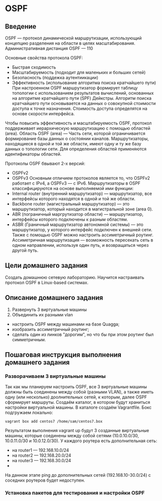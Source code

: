 # OSPF
## Введение
OSPF — протокол динамической маршрутизации, использующий концепцию разделения на области в целях масштабирования. Административная дистанция OSPF — 110

Основные свойства протокола OSPF:
- Быстрая сходимость
- Масштабируемость (подходит для маленьких и больших сетей)
- Безопасность (поддежка аутентиикации)
- Эффективность (испольование алгоритма поиска кратчайшего пути)
При настроенном OSPF маршрутизатор формирует таблицу топологии с использованием результатов вычислений, основанных на алгоритме кратчайшего
пути (SPF) Дейкстры. Алгоритм поиска кратчайшего пути основывается на данных о совокупной стоимости доступа к точке назначения. Стоимость доступа определятся на основе скорости интерфейса.

Чтобы повысить эффективность и масштабируемость OSPF, протокол поддерживает иерархическую маршрутизацию с помощью областей (area). Область OSPF (area) — Часть сети, которой ограничивается формирование базы данных о состоянии каналов. Маршрутизаторы, находящиеся в одной и той же области, имеют одну и ту же базу данных о топологии сети. Для определения областей применяются идентификаторы областей.

Протоколы OSPF бвывают 2-х версий:
- OSPFv2
- OSPFv3
Основным отличием протоколов является то, что OSPFv2 работает с IPv4, а OSPFv3 — c IPv6. Маршрутизаторы в OSPF классифицируются на основе выполняемой ими функции:
- Internal router (внутренний маршрутизатор) — маршрутизатор, все
интерфейсы которого находятся в одной и той же области.
- Backbone router (магистральный маршрутизатор) — это маршрутизатор, который находится в магистральной зоне (area 0).
- ABR (пограничный маргрутизатор области) — маршрутизатор, интерфейсы которого подключены к разным областям.
- ASBR (Граничный маршрутизатор автономной системы) — это маршрутизатор, у которого интерфейс подключен к внешней сети.
Также с помощью OSPF можно настроить ассиметричный роутинг. Ассиметричная маршрутизация — возможность пересекать сеть в одном направлении, используя один путь, и возвращаться через другой путь.
## Цели домашнего задания
Создать домашнюю сетевую лабораторию. Научится настраивать протокол OSPF в Linux-based системах.
## Описание домашнего задания
1. Развернуть 3 виртуальные машины
2. Объединить их разными vlan
- настроить OSPF между машинами на базе Quagga;
- изобразить ассиметричный роутинг;
- сделать один из линков "дорогим", но что бы при этом роутинг был
симметричным.
## Пошаговая инструкция выполнения домашнего задания
### Разворачиваем 3 виртуальные машины
Так как мы планируем настроить OSPF, все 3 виртуальные машины должны быть соединены между собой (разными VLAN), а также иметь одну (или несколько) доолнительных сетей, к которым, далее OSPF сформирует маршруты.
Создаём каталог, в котором будут храниться настройки виртуальной машины. В каталоге создаём Vagrantfile. Бокс подгружаем локально:
```
vagrant box add centos7 /home/sam/centos7.box
```
Результатом выполнения vagrant up будут 3 созданные виртуальные машины, которые соединены между собой сетями (10.0.10.0/30, 10.0.11.0/30 и 10.0.12.0/30). У каждого роутера есть дополнительная сеть:
- на router1 — 192.168.10.0/24
- на router2 — 192.168.20.0/24
- на router3 — 192.168.30.0/24
- 
На данном этапе ping до дополнительных сетей (192.168.10-30.0/24) с соседних роутеров будет недоступен.
### Установка пакетов для тестирования и настройки OSPF
